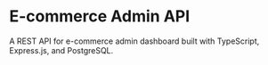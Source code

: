 # E-commerce Admin API

A REST API for e-commerce admin dashboard built with TypeScript, Express.js, and PostgreSQL.
